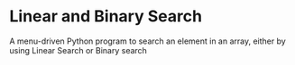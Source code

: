 # Linear and Binary Search

A menu-driven Python program
to search an element in an array, either by using Linear Search or Binary search
